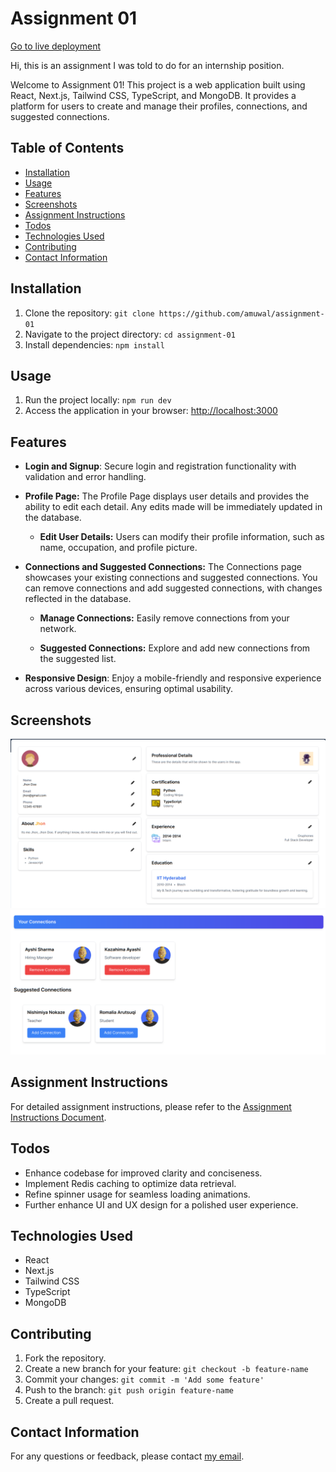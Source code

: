# Assignment 01

[Go to live deployment](https://assignment-01-delta.vercel.app/)

Hi, this is an assignment I was told to do for an internship position.

Welcome to Assignment 01! This project is a web application built using React, Next.js, Tailwind CSS, TypeScript, and MongoDB. It provides a platform for users to create and manage their profiles, connections, and suggested connections.

## Table of Contents

- [Installation](#installation)
- [Usage](#usage)
- [Features](#features)
- [Screenshots](#screenshots)
- [Assignment Instructions](#assignment-instructions)
- [Todos](#todos)
- [Technologies Used](#technologies-used)
- [Contributing](#contributing)
- [Contact Information](#contact-information)

## Installation

1. Clone the repository: `git clone https://github.com/amuwal/assignment-01`
2. Navigate to the project directory: `cd assignment-01`
3. Install dependencies: `npm install`

## Usage

1. Run the project locally: `npm run dev`
2. Access the application in your browser: [http://localhost:3000](http://localhost:3000)

## Features

- **Login and Signup**: Secure login and registration functionality with validation and error handling.

- **Profile Page:**
  The Profile Page displays user details and provides the ability to edit each detail. Any edits made will be immediately updated in the database.

  - **Edit User Details:**
    Users can modify their profile information, such as name, occupation, and profile picture.

- **Connections and Suggested Connections:**
  The Connections page showcases your existing connections and suggested connections. You can remove connections and add suggested connections, with changes reflected in the database.

  - **Manage Connections:**
    Easily remove connections from your network.

  - **Suggested Connections:**
    Explore and add new connections from the suggested list.

- **Responsive Design**: Enjoy a mobile-friendly and responsive experience across various devices, ensuring optimal usability.

## Screenshots

![Profile Page](./images/assignment-01-profile.png)
![Connections Page](./images/assignment-01-connections.png)

## Assignment Instructions

For detailed assignment instructions, please refer to the [Assignment Instructions Document](https://drive.google.com/drive/folders/11DUW6g9ydPnCjT7RKTrdTTBNddtg71VV?usp=sharing).

## Todos

- Enhance codebase for improved clarity and conciseness.
- Implement Redis caching to optimize data retrieval.
- Refine spinner usage for seamless loading animations.
- Further enhance UI and UX design for a polished user experience.

## Technologies Used

- React
- Next.js
- Tailwind CSS
- TypeScript
- MongoDB

## Contributing

1. Fork the repository.
2. Create a new branch for your feature: `git checkout -b feature-name`
3. Commit your changes: `git commit -m 'Add some feature'`
4. Push to the branch: `git push origin feature-name`
5. Create a pull request.

## Contact Information

For any questions or feedback, please contact [my email](1mitccc@gmail.com).
